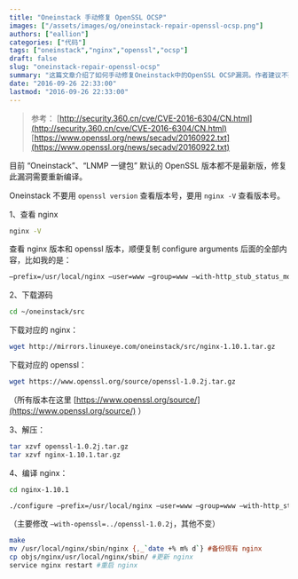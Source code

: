 ```yaml
---
title: "Oneinstack 手动修复 OpenSSL OCSP"
images: ["/assets/images/og/oneinstack-repair-openssl-ocsp.png"]
authors: ["eallion"]
categories: ["代码"]
tags: ["oneinstack","nginx","openssl","ocsp"]
draft: false
slug: "oneinstack-repair-openssl-ocsp"
summary: "这篇文章介绍了如何手动修复Oneinstack中的OpenSSL OCSP漏洞。作者建议不要使用“openssl version”命令查看版本号，而要使用“nginx -V”命令。然后根据nginx版本号，下载相应的nginx和openssl源码，在编译nginx时修改参数“--with-openssl=../openssl-1.0.2j”。"
date: "2016-09-26 22:33:00"
lastmod: "2016-09-26 22:33:00"
---
```


> 参考：
> [http://security.360.cn/cve/CVE-2016-6304/CN.html](http://security.360.cn/cve/CVE-2016-6304/CN.html)  
> [https://www.openssl.org/news/secadv/20160922.txt](https://www.openssl.org/news/secadv/20160922.txt)

目前 “Oneinstack”、“LNMP 一键包” 默认的 OpenSSL 版本都不是最新版，修复此漏洞需要重新编译。

Oneinstack 不要用 `openssl version` 查看版本号，要用 `nginx -V` 查看版本号。

1、查看 nginx

```bash
nginx -V
```

查看 nginx 版本和 openssl 版本，顺便复制 configure arguments 后面的全部内容，比如我的是：

```bash
–prefix=/usr/local/nginx –user=www –group=www –with-http_stub_status_module –with-http_v2_module –with-http_ssl_module –with-ipv6 –with-http_gzip_static_module –with-http_realip_module –with-http_flv_module –with-openssl=../openssl-1.0.2h –with-pcre=../pcre-8.39 –with-pcre-jit –with-ld-opt=-ljemalloc
```

2、下载源码

```bash
cd ~/oneinstack/src
```

下载对应的 nginx：

```bash
wget http://mirrors.linuxeye.com/oneinstack/src/nginx-1.10.1.tar.gz
```

下载对应的 openssl：

```bash
wget https://www.openssl.org/source/openssl-1.0.2j.tar.gz 
```

（所有版本在这里 [https://www.openssl.org/source/](https://www.openssl.org/source/) ）

3、解压：

```bash
tar xzvf openssl-1.0.2j.tar.gz
tar xzvf nginx-1.10.1.tar.gz
```

4、编译 nginx：

```bash
cd nginx-1.10.1
```

```bash
./configure –prefix=/usr/local/nginx –user=www –group=www –with-http_stub_status_module –with-http_v2_module –with-http_ssl_module –with-ipv6 –with-http_gzip_static_module –with-http_realip_module –with-http_flv_module –with-openssl=../openssl-1.0.2j –with-pcre=../pcre-8.39 –with-pcre-jit –with-ld-opt=-ljemalloc
```

（主要修改 `–with-openssl=../openssl-1.0.2j`，其他不变）

```bash
make
mv /usr/local/nginx/sbin/nginx {,_`date +% m% d`} #备份现有 nginx
cp objs/nginx/usr/local/nginx/sbin/ #更新 nginx
service nginx restart #重启 nginx
```
